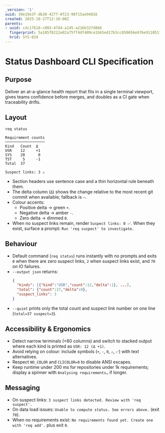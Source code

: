 ```yaml
---
_version: '1'
uuid: 30e19e3f-db38-427f-8f23-98f15ae94816
created: 2025-10-27T12:10:00Z
parents:
- uuid: cdc17618-c093-47d4-a145-a216b32fd866
  fingerprint: 5a185f8212e82a75ff4df409ce1b65ed17b3cc850656e976e911051109eef65d
  hrid: SYS-020
---
```

# Status Dashboard CLI Specification

## Purpose

Deliver an at-a-glance health report that fits in a single terminal viewport, gives teams confidence before merges, and doubles as a CI gate when traceability drifts.

## Layout

```
req status

Requirement counts
──────────────────
Kind   Count  Δ
USR    12     +1
SYS    20      0
TST     5     -1
Total  37

Suspect links: 3 ⚠️
```

- Section headers use sentence case and a thin horizontal rule beneath them.
- The delta column (`Δ`) shows the change relative to the most recent git commit when available; fallback is `–`.
- Colour accents:
  - Positive delta → green `+`.
  - Negative delta → amber `-`.
  - Zero delta → dimmed `0`.
- When no suspect links remain, render `Suspect links: 0 ✅`. When they exist, surface a prompt: `Run 'req suspect' to investigate.`

## Behaviour

- Default command (`req status`) runs instantly with no prompts and exits `0` when there are zero suspect links, `2` when suspect links exist, and `70` on IO failures.
- `--output json` returns:
  ```json
  {
    "kinds": [{"kind":"USR","count":12,"delta":1}, ...],
    "total": {"count":37,"delta":0},
    "suspect_links": 3
  }
  ```
- `--quiet` prints only the total count and suspect link number on one line (`total=37 suspect=3`).

## Accessibility & Ergonomics

- Detect narrow terminals (<60 columns) and switch to stacked output where each kind is printed as `USR: 12 (Δ +1)`.
- Avoid relying on colour: include symbols (`+`, `-`, `0`, `⚠️`, `✅`) with text alternatives.
- Respect `NO_COLOR` and `CLICOLOR=0` to disable ANSI escapes.
- Keep runtime under 200 ms for repositories under 1k requirements; display a spinner with `Analysing requirements…` if longer.

## Messaging

- On suspect links: `3 suspect links detected. Review with 'req suspect'.`
- On data load issues: `Unable to compute status. See errors above.` (exit `70`).
- When no requirements exist: `No requirements found yet. Create one with 'req add'.` plus exit `0`.

